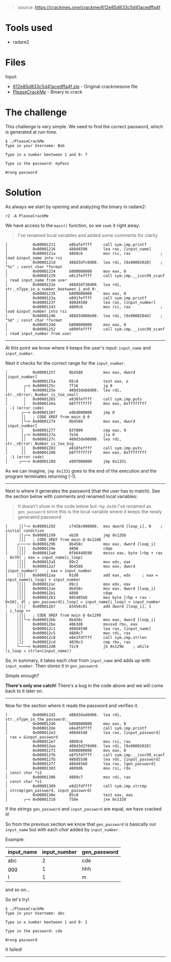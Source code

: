 
> source: https://crackmes.one/crackme/612e85d833c5d41acedffa4f

# Tools used

- radare2

# Files

Input:
- [612e85d833c5d41acedffa4f.zip](612e85d833c5d41acedffa4f.zip) - Original crackmesone file
- [PleaseCrackMe](PleaseCrackMe) - Binary to crack

# The challenge

This challenge is very simple.
We need to find the correct password, which is generated at run-time.

```
$ ./PleaseCrackMe 
Type in your Username: Bob

Type in a number beetween 1 and 9: 7

Type in the password: myPass

Wrong password

```

# Solution

As always we start by opening and analyzing the binary in radare2:

```
r2 -A PleaseCrackMe
```

We have access to the `main()` function, so we `seek` it right away:

> I've renamed local variables and added some comments for clarity

```assembly
│           0x00001211      e8bafeffff     call sym.imp.printf
│           0x00001216      488d4590       lea rax, [input_name]
│           0x0000121a      4889c6         mov rsi, rax             ; load &input_name into rsi
│           0x0000121d      488d3dfc0d00.  lea rdi, [0x00002020]    ; "%s" ; const char *format
│           0x00001224      b800000000     mov eax, 0
│           0x00001229      e8c2feffff     call sym.imp.__isoc99_scanf  ; read input_name from user
│           0x0000122e      488d3df30d00.  lea rdi, str._nType_in_a_number_beetween_1_and_9:_
│           0x00001235      b800000000     mov eax, 0
│           0x0000123a      e891feffff     call sym.imp.printf
│           0x0000123f      488d4588       lea rax, [input_number]
│           0x00001243      4889c6         mov rsi, rax             ; load &input_number into rsi
│           0x00001246      488d3d000e00.  lea rdi, [0x0000204d]    ; "%d" ; const char *format
│           0x0000124d      b800000000     mov eax, 0
│           0x00001252      e899feffff     call sym.imp.__isoc99_scanf  ; read input_number from user
```

---

At this point we know where it keeps the user's input: `input_name` and `input_number`.

Next it checks for the correct range for the `input_number`.

```assembly
│           0x00001257      8b4588         mov eax, dword [input_number]
│           0x0000125a      85c0           test eax, e
│       ┌─< 0x0000125c      7f16           jg 0
│       │   0x0000125e      488d3deb0d00.  lea rdi, str._nError:_Number_is_too_small
│       │   0x00001265      e836feffff     call sym.imp.puts
│       │   0x0000126a      b8ffffffff     mov eax, 0xffffffff         ; -1 (error code)
│      ┌──< 0x0000126f      e9bd000000     jmp 0
│      ││   ; CODE XREF from main @ 0
│      │└─> 0x00001274      8b4588         mov eax, dword [input_number]
│      │    0x00001277      83f809         cmp eax, 9
│      │┌─< 0x0000127a      7e16           jle 0
│      ││   0x0000127c      488d3de90d00.  lea rdi, str._nError:_Number_is_too_big
│      ││   0x00001283      e818feffff     call sym.imp.puts
│      ││   0x00001288      b8ffffffff     mov eax, 0xffffffff         ; -1 (error code)
│     ┌───< 0x0000128d      e99f000000     jmp 0x1331
```

As we can imagine, `jmp 0x1331` goes to the end of the execution and the program terminates returning (-1).

---

Next is where it generates the password (that the user has to match).
See the section below with comments and renamed local variables:

> It doesn't show in the code below but `rbp-0x50` I've renamed as `gen_password` since this is the local variable where it keeps the newly generated password

```assembly
│     ││└─> 0x00001292      c7458c000000.  mov dword [loop_i], 0    ; initial condition
│     ││┌─< 0x00001299      eb20           jmp 0x12bb
│     │││   ; CODE XREF from main @ 0x12d0      
│    ┌────> 0x0000129b      8b458c         mov eax, dword [loop_i]
│    ╎│││   0x0000129e      4898           cdqe
│    ╎│││   0x000012a0      0fb6440590     movzx eax, byte [rbp + rax - 0x70] ; eax = input_name[i_loop]
│    ╎│││   0x000012a5      89c2           mov edx, eax
│    ╎│││   0x000012a7      8b4588         mov eax, dword [input_number]    ; eax = input_number
│    ╎│││   0x000012aa      01d0           add eax, edx     ; eax = input_name[i_loop] + input_number
│    ╎│││   0x000012ac      89c2           mov edx, eax
│    ╎│││   0x000012ae      8b458c         mov eax, dword [loop_i]
│    ╎│││   0x000012b1      4898           cdqe
│    ╎│││   0x000012b3      885405b0       mov byte [rbp + rax - 0x50], dl ; gen_password[i_loop] = input_name[i_loop] + input_number
│    ╎│││   0x000012b7      83458c01       add dword [loop_i], 1           ; i_loop ++
│    ╎│││   ; CODE XREF from main @ 0x1299
│    ╎││└─> 0x000012bb      8b458c         mov eax, dword [loop_i]
│    ╎││    0x000012be      4863d8         movsxd rbx, eax
│    ╎││    0x000012c1      488d4590       lea rax, [input_name]
│    ╎││    0x000012c5      4889c7         mov rdi, rax
│    ╎││    0x000012c8      e8e3fdffff     call sym.imp.strlen
│    ╎││    0x000012cd      4839c3         cmp rbx, rax
│    └────< 0x000012d0      72c9           jb 0x129b    ; while (i_loop < strlen(input_name))
```

So, in summary, it takes each _char_ from `input_name` and adds up with `input_number`. Then stores it in `gen_password`.

Simple enough?

**There's only one catch!** There's a bug in the code above and we will come back to it later on.

---

Now for the section where it reads the password and verifies it.

```assembly
│           0x000012d2      488d3dad0d00.  lea rdi, str._nType_in_the_password:_
│           0x000012d9      b800000000     mov eax, 0
│           0x000012de      e8edfdffff     call sym.imp.printf
│           0x000012e3      488d45d0       lea rax, [input_password]    ; rax = &input_password
│           0x000012e7      4889c6         mov rsi, rax
│           0x000012ea      488d3d2f0d00.  lea rdi, [0x00002020]
│           0x000012f1      b800000000     mov eax, 0
│           0x000012f6      e8f5fdffff     call sym.imp.__isoc99_scanf
│           0x000012fb      488d55d0       lea rdx, [input_password]
│           0x000012ff      488d45b0       lea rax, [gen_password]
│           0x00001303      4889d6         mov rsi, rdx                ; const char *s2
│           0x00001306      4889c7         mov rdi, rax                ; const char *s1
│           0x00001309      e8d2fdffff     call sym.imp.strcmp         ; strcmp(gen_password, input_password)
│           0x0000130e      85c0           test eax, eax
│       ┌─< 0x00001310      750e           jne 0x1320
```

If the strings `gen_password` and `input_password` are equal, we have cracked it!

So from the previous section we know that `gen_password` is basically our `input_name` but with each _char_ added by `input_number`.

Example:

input_name | input_number | gen_password
---|---|---
abc | 2 | cde
ggg | 1 | hhh
l | 1 | m

and so on...

So let's try!

```
$ ./PleaseCrackMe
Type in your Username: abc

Type in a number beetween 1 and 9: 2

Type in the password: cde

Wrong password
```

It failed!

---

